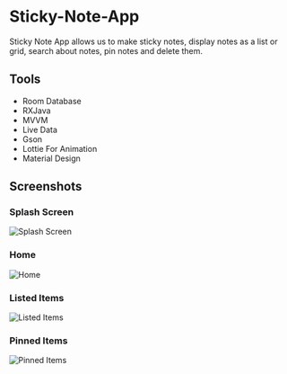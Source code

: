 # Sticky-Note-App

Sticky Note App allows us to make sticky notes, display notes as a list or grid, search about notes, pin notes and delete them.
####
## Tools

- Room Database
- RXJava
- MVVM
- Live Data
- Gson
- Lottie For Animation
- Material Design

## Screenshots

### Splash Screen
![Splash Screen](https://user-images.githubusercontent.com/74308533/158088727-8e91a83b-7461-4760-b8af-9597fcaa6498.jpg)

### Home
![Home](https://user-images.githubusercontent.com/74308533/158089261-a935e2b0-94ce-491f-9da1-43066552f65d.jpg)

### Listed Items
![Listed Items](https://user-images.githubusercontent.com/74308533/158089383-5b00ae54-e750-4bac-bc01-998b0e9b46e0.jpg)

### Pinned Items
![Pinned Items](https://user-images.githubusercontent.com/74308533/158089568-3bcbb256-678d-467c-be01-2cadf222bb5b.jpg)
